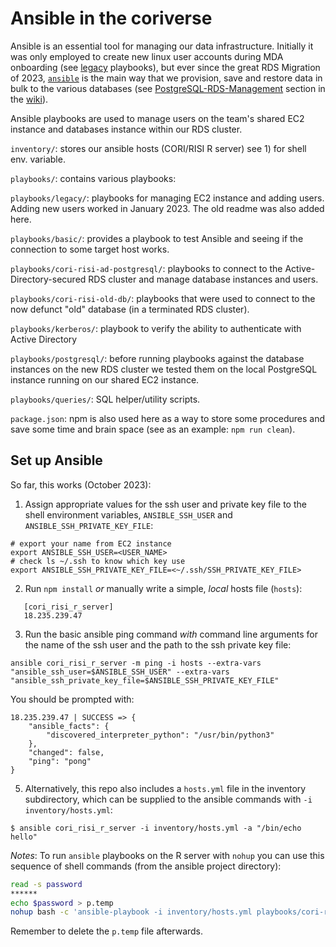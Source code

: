 # Ansible in the coriverse

Ansible is an essential tool for managing our data infrastructure. Initially it was only employed to create new linux user accounts during MDA onboarding (see [legacy](https://github.com/ruralinnovation/ansible/tree/main/playbooks/legacy) playbooks), but ever since the great RDS Migration of 2023, [`ansible`](https://github.com/ruralinnovation/ansible/) is the main way that we provision, save and restore data in bulk to the various databases (see [PostgreSQL-RDS-Management](PostgreSQL-RDS-Management.md) section in the [wiki](https://ruralinnovation.github.io/wiki/)).

Ansible playbooks are used to manage users on the team's shared EC2 instance and databases instance within our RDS cluster.  
 
`inventory/`: stores our ansible hosts (CORI/RISI R server) see 1) for shell env. variable. 

`playbooks/`: contains various playbooks:  

`playbooks/legacy/`: playbooks for managing EC2 instance and adding users. Adding new users worked in January 2023. The old readme was also added here. 

`playbooks/basic/`: provides a playbook to test Ansible and seeing if the connection to some target host works. 

`playbooks/cori-risi-ad-postgresql/`: playbooks to connect to the Active-Directory-secured RDS cluster and manage database instances and users.

`playbooks/cori-risi-old-db/`: playbooks that were used to connect to the now defunct "old" database (in a terminated RDS cluster).

`playbooks/kerberos/`: playbook to verify the ability to authenticate with Active Directory

`playbooks/postgresql/`: before running playbooks against the database instances on the new RDS cluster we tested them on the local PostgreSQL instance running on our shared EC2 instance.

`playbooks/queries/`: SQL helper/utility scripts.

`package.json`: npm is also used here as a way to store some procedures and save some time and brain space (see as an example: `npm run clean`).


## Set up Ansible

So far, this works (October 2023):

1) Assign appropriate values for the ssh user and private key file to the  shell environment variables, `ANSIBLE_SSH_USER` and `ANSIBLE_SSH_PRIVATE_KEY_FILE`:

```shell
# export your name from EC2 instance
export ANSIBLE_SSH_USER=<USER_NAME>
# check ls ~/.ssh to know which key use
export ANSIBLE_SSH_PRIVATE_KEY_FILE=<~/.ssh/SSH_PRIVATE_KEY_FILE>
```
2) Run `npm install` _or_ manually write a simple, *local* hosts file (`hosts`): 
```
   [cori_risi_r_server]
   18.235.239.47
```
3) Run the basic ansible ping command *with* command line arguments for the name of the ssh user and the path to the ssh private key file:
```shell
ansible cori_risi_r_server -m ping -i hosts --extra-vars "ansible_ssh_user=$ANSIBLE_SSH_USER" --extra-vars "ansible_ssh_private_key_file=$ANSIBLE_SSH_PRIVATE_KEY_FILE"
```

You should be prompted with:

```
18.235.239.47 | SUCCESS => {
    "ansible_facts": {
        "discovered_interpreter_python": "/usr/bin/python3"
    },
    "changed": false,
    "ping": "pong"
}

```
5) Alternatively, this repo also includes a `hosts.yml` file in the inventory subdirectory, which can be supplied to the ansible commands with `-i inventory/hosts.yml`:
```shell
$ ansible cori_risi_r_server -i inventory/hosts.yml -a "/bin/echo hello"
```
 
<!--
## Resources: 

https://stackoverflow.com/questions/22483555/postgresql-give-all-permissions-to-a-user-on-a-postgresql-database
-->

_Notes_:
To run `ansible` playbooks on the R server with `nohup` you can use this sequence of shell commands (from the ansible project directory):
```bash
read -s password
******
echo $password > p.temp
nohup bash -c 'ansible-playbook -i inventory/hosts.yml playbooks/cori-risi-ad-postgresql/main.yml --extra-vars "db_database=data" --extra-vars "password_file=$(pwd)/p.temp"' > cori-risi-ad-postgresql.log &
```
Remember to delete the `p.temp` file afterwards.
